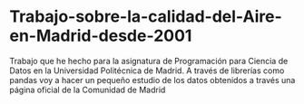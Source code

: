 # Trabajo-sobre-la-calidad-del-Aire-en-Madrid-desde-2001
Trabajo que he hecho para la asignatura de Programación para Ciencia de Datos en la Universidad Politécnica de Madrid. A través de librerías como pandas voy a hacer un pequeño estudio de los datos obtenidos a través una página oficial de la Comunidad de Madrid
